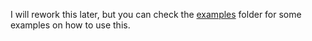 I will rework this later, but you can check the [examples](./examples) folder for some examples on how to use this.